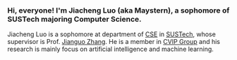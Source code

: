 ### Hi, everyone! I'm Jiacheng Luo (aka Maystern), a sophomore of SUSTech majoring Computer Science.

Jiacheng Luo is a sophomore at department of [CSE](https://cse.sustech.edu.cn/) in [SUSTech](https://sustech.edu.cn/en/), whose supervisor is Prof. [Jianguo Zhang](https://www.sustech.edu.cn/zh/faculties/zhangjianguo.html). He is a member in [CVIP Group](https://faculty.sustech.edu.cn/zhangjg) and his research is mainly focus on artificial intelligence and machine learning.

